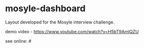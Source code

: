 # mosyle-dashboard
Layout developed for the Mosyle interview challenge.

demo video - https://www.youtube.com/watch?v=H5bT9AmlQZU

see online: #
